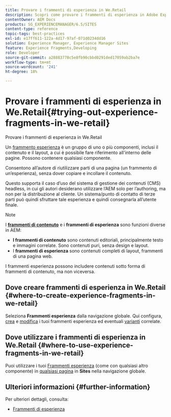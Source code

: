 ```yaml
---
title: Provare i frammenti di esperienza in We.Retail
description: Scopri come provare i frammenti di esperienza in Adobe Experience Manager utilizzando We.Retail.
contentOwner: AEM Docs
products: SG_EXPERIENCEMANAGER/6.5/SITES
content-type: reference
topic-tags: best-practices
exl-id: e17ff611-122a-4d17-97af-071d0234dd16
solution: Experience Manager, Experience Manager Sites
feature: Experience Fragments,Developing
role: Developer
source-git-commit: a28883778c5e8fb90cbbd0291ded17059ab2ba7e
workflow-type: tm+mt
source-wordcount: '241'
ht-degree: 18%

---
```


# Provare i frammenti di esperienza in We.Retail{#trying-out-experience-fragments-in-we-retail}

Provare i frammenti di esperienza in We.Retail

Un [frammento esperienza](/help/sites-authoring/experience-fragments.md) è un gruppo di uno o più componenti, inclusi il contenuto e il layout, a cui è possibile fare riferimento all&#39;interno delle pagine. Possono contenere qualsiasi componente.

Consentono all’autore di riutilizzare parti di una pagina (un frammento di un’esperienza), senza dover copiare e incollare il contenuto.

Questo supporta il caso d’uso del sistema di gestione dei contenuti (CMS) headless, in cui gli autori desiderano utilizzare l’AEM solo per l’authoring, ma non per la distribuzione al cliente. Un sistema/punto di contatto di terze parti può quindi sfruttare tale esperienza e quindi consegnarla all’utente finale.

>[!NOTE]
>
>I **[frammenti di contenuto](/help/sites-developing/we-retail-content-fragments.md)** e i **frammenti di esperienza** sono funzioni diverse in AEM:
>
>* **I frammenti di contenuto** sono contenuti editoriali, principalmente testo e immagini correlate. Sono contenuti puri, senza design e layout.
>* I **frammenti di esperienza** sono contenuti completi di layout, frammenti di una pagina web.
>
>I frammenti esperienza possono includere contenuti sotto forma di frammenti di contenuto, ma non viceversa.

## Dove creare frammenti di esperienza in We.Retail {#where-to-create-experience-fragments-in-we-retail}

Seleziona **Frammenti esperienza** dalla navigazione globale. Qui configura, [crea](/help/sites-authoring/experience-fragments.md#creating-an-experience-fragment) e [modifica](/help/sites-authoring/experience-fragments.md#editing-your-experience-fragment) i tuoi frammenti esperienza ed eventuali [varianti](/help/sites-authoring/experience-fragments.md#creating-an-experience-fragment-variation) correlate.

## Dove utilizzare i frammenti di esperienza in We.Retail {#where-to-use-experience-fragments-in-we-retail}

Puoi utilizzare i tuoi [Frammenti esperienza](/help/sites-authoring/experience-fragments.md#using-your-experience-fragment) (come con qualsiasi altro componente) in [qualsiasi pagina](/help/sites-authoring/editing-content.md) in **Sites** nella navigazione globale.

## Ulteriori informazioni {#further-information}

Per ulteriori dettagli, consulta:

* [Frammenti di esperienza](/help/sites-authoring/experience-fragments.md)
